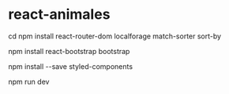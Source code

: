 # react-animales

cd <your new project directory>
npm install react-router-dom localforage match-sorter sort-by

npm install react-bootstrap bootstrap

npm install --save styled-components

npm run dev
